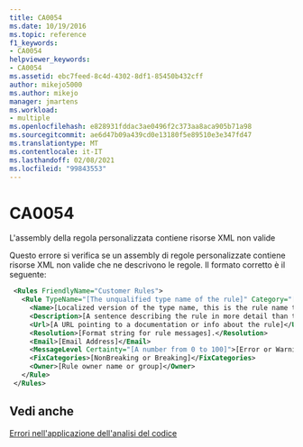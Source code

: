 ```yaml
---
title: CA0054
ms.date: 10/19/2016
ms.topic: reference
f1_keywords:
- CA0054
helpviewer_keywords:
- CA0054
ms.assetid: ebc7feed-8c4d-4302-8df1-85450b432cff
author: mikejo5000
ms.author: mikejo
manager: jmartens
ms.workload:
- multiple
ms.openlocfilehash: e828931fddac3ae0496f2c373aa8aca905b71a98
ms.sourcegitcommit: ae6d47b09a439cd0e13180f5e89510e3e347fd47
ms.translationtype: MT
ms.contentlocale: it-IT
ms.lasthandoff: 02/08/2021
ms.locfileid: "99843553"
---
```

# <a name="ca0054"></a>CA0054
L'assembly della regola personalizzata contiene risorse XML non valide

Questo errore si verifica se un assembly di regole personalizzate contiene risorse XML non valide che ne descrivono le regole. Il formato corretto è il seguente:

```xml
 <Rules FriendlyName="Customer Rules">
   <Rule TypeName="[The unqualified type name of the rule]" Category="[A category name such as Customer.Usage]" CheckId="[An identifier for the rule that is at least unique within the same category]">
     <Name>[Localized version of the type name, this is the rule name that appears in the UI]</Name>
     <Description>[A sentence describing the rule in more detail than the name].</Description>
     <Url>[A URL pointing to a documentation or info about the rule]</Url>
     <Resolution>[Format string for rule messages].</Resolution>
     <Email>[Email Address]</Email>
     <MessageLevel Certainty="[A number from 0 to 100]">[Error or Warning]</MessageLevel>
     <FixCategories>[NonBreaking or Breaking]</FixCategories>
     <Owner>[Rule owner name or group]</Owner>
   </Rule>
 </Rules>
```

## <a name="see-also"></a>Vedi anche
[Errori nell'applicazione dell'analisi del codice](../code-quality/code-analysis-application-errors.md)
